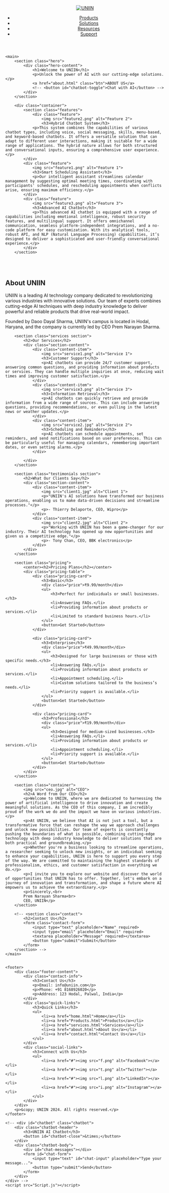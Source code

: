 <!DOCTYPE html>
<html lang="en">
<head>
    <meta charset="UTF-8">
    <meta name="viewport" content="width=device-width, initial-scale=1.0">
    <title>UNIIN - AI Solutions for Business</title>
    <link rel="stylesheet" type="text/css" href="style.css">
</head>
<body>
    <header>
        <nav>
            <div class="logo">
                <a href="logo.png"><img src="logo.png" alt="UNIIN"></a>
            </div>
            <ul>
                <li><a href="Products.html">Products</a></li>
                <li><a href="Solutions.html">Solutions</a></li>
                <li><a href="Resources.html">Resources</a></li>
                <li><a href="Solutions.html">Support</a></li>
            </ul>
        </nav>
    </header>

    <main>
        <section class="hero">
            <div class="hero-content">
                <h1>Welcome to UNIIN</h1>
                <p>Unlock the power of AI with our cutting-edge solutions.</p>
                <a href="about.html" class="btn">ABOUT US</a>
                <!-- <button id="chatbot-toggle">Chat with AI</button> -->
            </div>
        </section>

        <div class="container">
            <section class="features">
                <div class="feature">
                    <img src="feature2.png" alt="Feature 2">
                    <h3>Hybrid Chatbot System</h3>
                <p>This system combines the capabilities of various chatbot types, including voice, social messaging, skills, menu-based, and keyword-based chatbots. It offers a versatile solution that can adapt to different user interactions, making it suitable for a wide range of applications. The hybrid nature allows for both structured and conversational inputs, ensuring a comprehensive user experience.</p>
            </div>
            <div class="feature">
                <img src="feature1.png" alt="Feature 1">
                <h3>Smart Scheduling Assistant</h3>
                <p>Our intelligent assistant streamlines calendar management by suggesting optimal meeting times, coordinating with participants' schedules, and rescheduling appointments when conflicts arise, ensuring maximum efficiency.</p>
            </div>
            <div class="feature">
                <img src="feature3.png" alt="Feature 3">
                <h3>Advanced AI Chatbot</h3>
                <p>This advanced AI chatbot is equipped with a range of capabilities including emotional intelligence, robust security features, and multilingual support. It offers omnichannel communication, seamless platform-independent integrations, and a no-code platform for easy customization. With its analytical tools, robust API, and NLP (Natural Language Processing) capabilities, it’s designed to deliver a sophisticated and user-friendly conversational experience.</p>
            </div>
        </section>
<br><br>
        <section class="about section">
            <h2>About UNIIN</h2>
            <p>UNIIN is a leading AI technology company dedicated to revolutionizing various industries with innovative solutions. Our team of experts combines cutting-edge AI techniques with deep industry knowledge to deliver powerful and reliable products that drive real-world impact.</p>
            <p>Founded by Daoo Dayal Sharma, UNIIN's campus is located in Hodal, Haryana, and the company is currently led by CEO Prem Narayan Sharma.</p>
        </section>

        <section class="services section">
            <h2>Our Services</h2>
            <div class="section-content">
                <div class="content-item">
                    <img src="service1.png" alt="Service 1">
                    <h3>Customer Support</h3>
                    <p>AI chatbots can provide 24/7 customer support, answering common questions, and providing information about products or services. They can handle multiple inquiries at once, reducing wait times and improving customer satisfaction.</p>
                </div>
                <div class="content-item">
                    <img src="service3.png" alt="Service 3">
                    <h3>Information Retrieval</h3>
                    <p>AI chatbots can quickly retrieve and provide information from a wide range of sources. This can include answering questions, providing recommendations, or even pulling in the latest news or weather updates.</p>
                </div>
                <div class="content-item">
                    <img src="service2.jpg" alt="Service 2">
                    <h3>Scheduling and Reminders</h3>   
                    <p>AI chatbots can schedule appointments, set reminders, and send notifications based on user preferences. This can be particularly useful for managing calendars, remembering important dates, or even setting alarms.</p>
                </div>

            </div>
        </section>

        <section class="testimonials section">
            <h2>What Our Clients Say</h2>
            <div class="section-content">
                <div class="content-item">
                    <img src="client1.jpg" alt="Client 1">
                    <p>"UNIIN's AI solutions have transformed our business operations, enabling us to make data-driven decisions and streamline processes."</p>
                    <p>- Thierry Delaporte, CEO, Wipro</p>
                </div>
                <div class="content-item">
                    <img src="client2.jpg" alt="Client 2">
                    <p>"Working with UNIIN has been a game-changer for our industry. Their AI technology has opened up new opportunities and given us a competitive edge."</p>
                    <p>- Tony Chan, CEO, BBK electronics</p>
                </div>
            </div>
        </section>

        <section class="pricing">
            <center><h2>Pricing Plans</h2></center>
            <div class="pricing-table">
                <div class="pricing-card">
                    <h3>Basic</h3>
                    <div class="price">₹9.99/month</div>
                    <ul>
                        <h3>Perfect for individuals or small businesses.</h3>
                        <li>Answering FAQs.</li>
                        <li>Providing information about products or services.</li>
                        <li>Limited to standard business hours.</li>
                    </ul>
                    <button>Get Started</button>
                </div>

                <div class="pricing-card">
                    <h3>Enterprise</h3>
                    <div class="price">₹49.99/month</div>
                    <ul>
                        <h3>Designed for large businesses or those with specific needs.</h3>
                        <li>Answering FAQs.</li>
                        <li>Providing information about products or services.</li>
                        <li>Appointment scheduling.</li>
                        <li>Custom solutions tailored to the business’s needs.</li>
                        <li>Priority support is available.</li>
                    </ul>
                    <button>Get Started</button>
                </div>

                <div class="pricing-card">
                    <h3>Professional</h3>
                    <div class="price">₹19.99/month</div>
                    <ul>
                        <h3>Designed for medium-sized businesses.</h3>
                        <li>Answering FAQs.</li>
                        <li>Providing information about products or services.</li>
                        <li>Appointment scheduling.</li>
                        <li>Priority support is available.</li>
                    </ul>
                    <button>Get Started</button>
                </div>
            </div>
        </section>

        <section class="container">
            <img src="ceo.jpg" alt="CEO">
            <h2>A Word from Our CEO</h2>
            <p>Welcome to UNIIN, where we are dedicated to harnessing the power of artificial intelligence to drive innovation and create meaningful solutions. As the CEO of this company, I am incredibly proud of the work we do and the impact we have on various industries.</p>
            <p>At UNIIN, we believe that AI is not just a tool, but a transformative force that can reshape the way we approach challenges and unlock new possibilities. Our team of experts is constantly pushing the boundaries of what is possible, combining cutting-edge technology with deep industry knowledge to deliver solutions that are both practical and groundbreaking.</p>
            <p>Whether you're a business looking to streamline operations, a researcher seeking to unlock new insights, or an individual seeking to enhance your capabilities, UNIIN is here to support you every step of the way. We are committed to maintaining the highest standards of professionalism, ethics, and customer satisfaction in everything we do.</p>
            <p>I invite you to explore our website and discover the world of opportunities that UNIIN has to offer. Together, let's embark on a journey of innovation and transformation, and shape a future where AI empowers us to achieve the extraordinary.</p>
            <p>Sincerely,<br>
            Prem Narayan Sharma<br>
            CEO, UNIIN</p>
        </section>

        <!-- <section class="contact">
            <h2>Contact Us</h2>
            <form class="contact-form">
                <input type="text" placeholder="Name" required>
                <input type="email" placeholder="Email" required>
                <textarea placeholder="Message" required></textarea>
                <button type="submit">Submit</button>
            </form>
        </section> -->
    </main>


    <footer>
        <div class="footer-content">
            <div class="contact-info">
                <h3>Contact Us</h3>
                <p>Email: info@uniin.com</p>
                <p>Phone: +91 8168926020</p>
                <p>Address: 123 Hodal, Palwal, India</p>
            </div>
            <div class="quick-links">
                <h3>Quick Links</h3>
                <ul>
                    <li><a href="home.html">Home</a></li>
                    <li><a href="Products.html">Products</a></li>
                    <li><a href="services.html">Services</a></li>
                    <li><a href="about.html">About Us</a></li>
                    <li><a href="contact.html">Contact Us</a></li>
                </ul>
            </div>
            <div class="social-links">
                <h3>Connect with Us</h3>
                <ul>
                    <li><a href="#"><img src="f.png" alt="Facebook"></a></li>
                    <li><a href="#"><img src="t.png" alt="Twitter"></a></li>
                    <li><a href="#"><img src="l.png" alt="LinkedIn"></a></li>
                    <li><a href="#"><img src="i.png" alt="Instagram"></a></li>
                </ul>
            </div>
        </div>
        <p>&copy; UNIIN 2024. All rights reserved.</p>
    </footer>
    
    <!-- <div id="chatbot" class="chatbot">
        <div class="chatbot-header">
            <h3>UNIIN AI Chatbot</h3>
            <button id="chatbot-close">&times;</button>
        </div>
        <div class="chatbot-body">
            <div id="chat-messages"></div>
            <form id="chat-form">
                <input type="text" id="chat-input" placeholder="Type your message...">
                <button type="submit">Send</button>
            </form>
        </div>
    </div> -->
    <script src="Script.js"></script>
</body>
</html>
